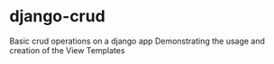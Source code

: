 # django-crud

Basic crud operations on a django app
Demonstrating the usage and creation of the View Templates
